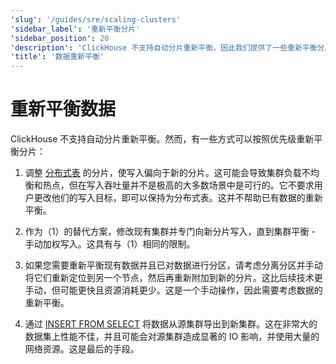 ```yaml
---
'slug': '/guides/sre/scaling-clusters'
'sidebar_label': '重新平衡分片'
'sidebar_position': 20
'description': 'ClickHouse 不支持自动分片重新平衡，因此我们提供了一些重新平衡分片的最佳实践。'
'title': '数据重新平衡'
---
```



# 重新平衡数据

ClickHouse 不支持自动分片重新平衡。然而，有一些方式可以按照优先级重新平衡分片：

1. 调整 [分布式表](/engines/table-engines/special/distributed.md) 的分片，使写入偏向于新的分片。这可能会导致集群负载不均衡和热点，但在写入吞吐量并不是极高的大多数场景中是可行的。它不要求用户更改他们的写入目标，即可以保持为分布式表。这并不帮助已有数据的重新平衡。

2. 作为（1）的替代方案，修改现有集群并专门向新分片写入，直到集群平衡 - 手动加权写入。这具有与（1）相同的限制。

3. 如果您需要重新平衡现有数据并且已对数据进行分区，请考虑分离分区并手动将它们重新定位到另一个节点，然后再重新附加到新的分片。这比后续技术更手动，但可能更快且资源消耗更少。这是一个手动操作，因此需要考虑数据的重新平衡。

4. 通过 [INSERT FROM SELECT](/sql-reference/statements/insert-into.md/#inserting-the-results-of-select) 将数据从源集群导出到新集群。这在非常大的数据集上性能不佳，并且可能会对源集群造成显著的 IO 影响，并使用大量的网络资源。这是最后的手段。
